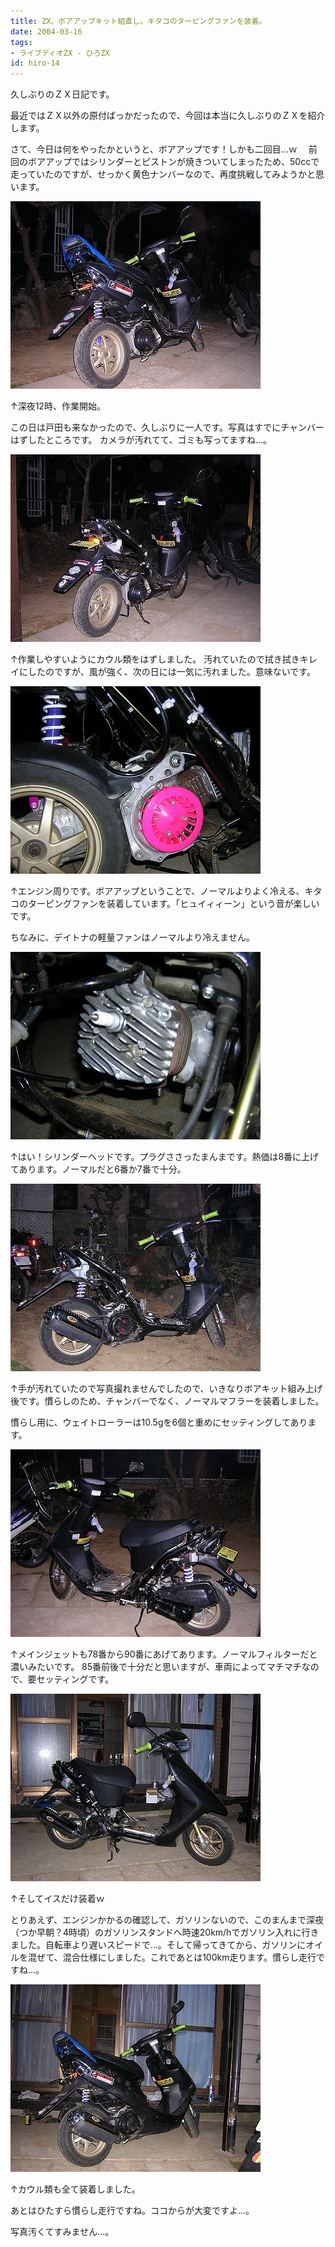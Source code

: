 ```yaml
---
title: ZX、ボアアップキット組直し。キタコのターピングファンを装着。
date: 2004-03-16
tags:
- ライブディオZX - ひろZX
id: hiro-14
---
```



<p class="sentence">久しぶりのＺＸ日記です。</p>
<p class="sentence">最近ではＺＸ以外の原付ばっかだったので、今回は本当に久しぶりのＺＸを紹介します。</p>
<p class="sentence spacing10">さて、今日は何をやったかというと、ボアアップです！しかも二回目...ｗ　 前回のボアアップではシリンダーとピストンが焼きついてしまったため、50ccで走っていたのですが、せっかく黄色ナンバーなので、再度挑戦してみようかと思います。</p>
<div class="center spacing"><img src="/photo/diary/2004.03.16_zx1.jpg" alt=""></div>
<p class="sentence">↑深夜12時、作業開始。</p>
<p class="sentence spacing10">この日は戸田も来なかったので、久しぶりに一人です。写真はすでにチャンバーはずしたところです。 カメラが汚れてて、ゴミも写ってますね...。</p>
<div class="center spacing"><img src="/photo/diary/2004.03.16_zx2.jpg" alt=""></div>
<p class="sentence spacing10">↑作業しやすいようにカウル類をはずしました。 汚れていたので拭き拭きキレイにしたのですが、風が強く、次の日には一気に汚れました。意味ないです。</p>
<div class="center spacing"><img src="/photo/diary/2004.03.16_zx3.jpg" alt=""></div>
<p class="sentence">↑エンジン周りです。ボアアップということで、ノーマルよりよく冷える、キタコのターピングファンを装着しています。「ヒュイィィーン」という音が楽しいです。</p>
<p class="sentence spacing10">ちなみに、デイトナの軽量ファンはノーマルより冷えません。 </p>
<div class="center spacing"><img src="/photo/diary/2004.03.16_zx4.jpg" alt=""></div>
<p class="sentence spacing10">↑はい！シリンダーヘッドです。プラグささったまんまです。熱価は8番に上げてあります。ノーマルだと6番か7番で十分。</p>
<div class="center spacing"><img src="/photo/diary/2004.03.16_zx5.jpg" alt=""></div>
<p class="sentence">↑手が汚れていたので写真撮れませんでしたので、いきなりボアキット組み上げ後です。慣らしのため、チャンバーでなく、ノーマルマフラーを装着しました。</p>
<p class="sentence spacing10">慣らし用に、ウェイトローラーは10.5gを6個と重めにセッティングしてあります。</p>
<div class="center spacing"><img src="/photo/diary/2004.03.16_zx6.jpg" alt=""></div>
<p class="sentence spacing10">↑メインジェットも78番から90番にあげてあります。ノーマルフィルターだと濃いみたいです。 85番前後で十分だと思いますが、車両によってマチマチなので、要セッティングです。</p>
<div class="center spacing"><img src="/photo/diary/2004.03.16_zx7.jpg" alt=""></div>
<p class="sentence">↑そしてイスだけ装着ｗ</p>
<p class="sentence spacing10">とりあえず、エンジンかかるの確認して、ガソリンないので、このまんまで深夜（つか早朝？4時頃）のガソリンスタンドへ時速20km/hでガソリン入れに行きました。自転車より遅いスピードで...。そして帰ってきてから、ガソリンにオイルを混ぜて、混合仕様にしました。これであとは100km走ります。慣らし走行ですね...。</p>
<div class="center spacing"><img src="/photo/diary/2004.03.16_zx8.jpg" alt=""></div>
<p class="sentence">↑カウル類も全て装着しました。</p>
<p class="sentence">あとはひたすら慣らし走行ですね。ココからが大変ですよ...。</p>
<p class="sentence">写真汚くてすみません...。</p>

